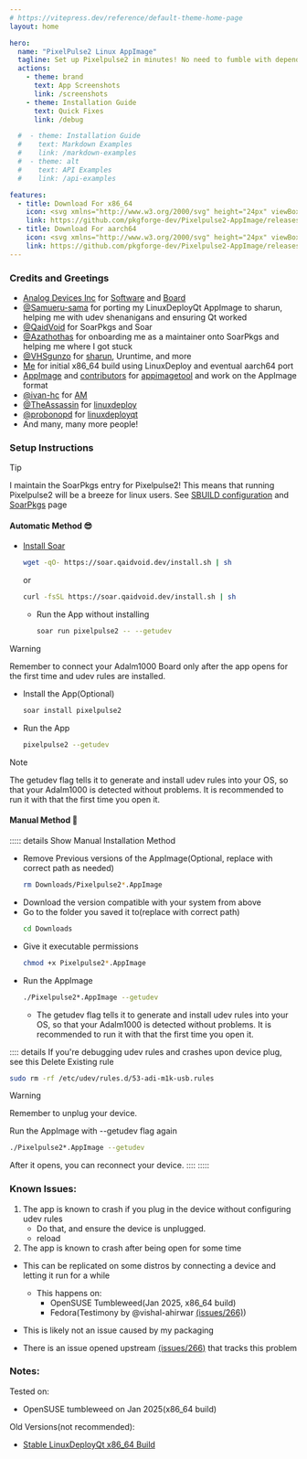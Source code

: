 ```yaml
---
# https://vitepress.dev/reference/default-theme-home-page
layout: home

hero:
  name: "PixelPulse2 Linux AppImage"
  tagline: Set up Pixelpulse2 in minutes! No need to fumble with dependencies before class
  actions:
    - theme: brand
      text: App Screenshots
      link: /screenshots
    - theme: Installation Guide
      text: Quick Fixes
      link: /debug

  #  - theme: Installation Guide
  #    text: Markdown Examples
  #    link: /markdown-examples
  #  - theme: alt
  #    text: API Examples
  #    link: /api-examples

features:
  - title: Download For x86_64
    icon: <svg xmlns="http://www.w3.org/2000/svg" height="24px" viewBox="0 -960 960 960" width="24px" fill="#6a5acd"><path d="M480-320 280-520l56-58 104 104v-326h80v326l104-104 56 58-200 200ZM240-160q-33 0-56.5-23.5T160-240v-120h80v120h480v-120h80v120q0 33-23.5 56.5T720-160H240Z"/></svg>
    link: https://github.com/pkgforge-dev/Pixelpulse2-AppImage/releases/latest/download/Pixelpulse2-test-anylinux-x86_64.AppImage
  - title: Download For aarch64
    icon: <svg xmlns="http://www.w3.org/2000/svg" height="24px" viewBox="0 -960 960 960" width="24px" fill="#6a5acd"><path d="M480-320 280-520l56-58 104 104v-326h80v326l104-104 56 58-200 200ZM240-160q-33 0-56.5-23.5T160-240v-120h80v120h480v-120h80v120q0 33-23.5 56.5T720-160H240Z"/></svg>
    link: https://github.com/pkgforge-dev/Pixelpulse2-AppImage/releases/latest/download/Pixelpulse2-test-anylinux-aarch64.AppImage
---
```


### Credits and Greetings
- [Analog Devices Inc](https://www.analog.com) for [Software](https://github.com/analogdevicesinc/pixelpulse2) and [Board](https://www.analog.com/en/resources/evaluation-hardware-and-software/evaluation-boards-kits/adalm1000.html)
- [@Samueru-sama](https://github.com/samueru-sama) for porting my LinuxDeployQt AppImage to sharun, helping me with udev shenanigans and ensuring Qt worked
- [@QaidVoid](https://github.com/QaidVoid) for SoarPkgs and Soar
- [@Azathothas](https://github.com/Azathothas) for onboarding me as a maintainer onto SoarPkgs and helping me where I got stuck
- [@VHSgunzo](https://vhsgunzo.github.io/) for [sharun](https://github.com/VHSgunzo/sharun), Uruntime, and more
- [Me](https://sounddrill31.github.io/) for initial x86_64 build using LinuxDeploy and eventual aarch64 port
- [AppImage](https://github.com/AppImage) and [contributors](https://github.com/AppImage/appimagetool/graphs/contributors) for [appimagetool](https://github.com/AppImage/appimagetool) and work on the AppImage format
- [@ivan-hc](https://github.com/ivan-hc) for [AM](https://github.com/ivan-hc/AM)
- [@TheAssassin](https://assassinate-you.net) for [linuxdeploy](https://github.com/linuxdeploy/linuxdeploy)
- [@probonopd](https://github.com/probonopd) for [linuxdeployqt](https://github.com/probonopd/linuxdeployqt)
- And many, many more people!
### Setup Instructions

> [!TIP]
> I maintain the SoarPkgs entry for Pixelpulse2!
> This means that running Pixelpulse2 will be a breeze for linux users. See [SBUILD configuration](https://github.com/pkgforge/soarpkgs/blob/main/packages/pixelpulse2/appimage.pkgforge-dev.stable.yaml) and [SoarPkgs](https://pkgs.pkgforge.dev/repo/soarpkgs/dev-pixelpulse2/pixelpulse2/pixelpulse2/) page

#### Automatic Method 😎
- [Install Soar](https://soar.qaidvoid.dev/installation)
  ```bash
  wget -qO- https://soar.qaidvoid.dev/install.sh | sh
  ```
  or

  ```bash
  curl -fsSL https://soar.qaidvoid.dev/install.sh | sh
  ```
  - Run the App without installing
    ```bash
    soar run pixelpulse2 -- --getudev
    ```
> [!WARNING]
> Remember to connect your Adalm1000 Board only after the app opens for the first time and udev rules are installed.
  - Install the App(Optional)
    ```bash
    soar install pixelpulse2
    ```
  - Run the App <!-- Also need to explain adding the bin folder to path -->
    ```bash
    pixelpulse2 --getudev
    ```
> [!NOTE]
> The getudev flag tells it to generate and install udev rules into your OS, so that your Adalm1000 is detected without problems. It is recommended to run it with that the first time you open it.

#### Manual Method 💪
::::: details Show Manual Installation Method
- Remove Previous versions of the AppImage(Optional, replace with correct path as needed)
  ```bash
  rm Downloads/Pixelpulse2*.AppImage
  ```
- Download the version compatible with your system from above
- Go to the folder you saved it to(replace with correct path)
  ```bash
  cd Downloads
  ```
- Give it executable permissions
  ```bash
  chmod +x Pixelpulse2*.AppImage
  ```
- Run the AppImage
  ```bash
  ./Pixelpulse2*.AppImage --getudev
  ```
  - The getudev flag tells it to generate and install udev rules into your OS, so that your Adalm1000 is detected without problems. It is recommended to run it with that the first time you open it.

:::: details If you're debugging udev rules and crashes upon device plug, see this
Delete Existing rule
```bash
sudo rm -rf /etc/udev/rules.d/53-adi-m1k-usb.rules
```

> [!WARNING]
> Remember to unplug your device.

Run the AppImage with --getudev flag again
```bash
./Pixelpulse2*.AppImage --getudev
```

After it opens, you can reconnect your device.
::::
:::::
### Known Issues:
1. The app is known to crash if you plug in the device without configuring udev rules
   - Do that, and ensure the device is unplugged.
   - reload 
2. The app is known to crash after being open for some time
  - This can be replicated on some distros by connecting a device and letting it run for a while
    - This happens on:
      - OpenSUSE Tumbleweed(Jan 2025, x86_64 build)
      - Fedora(Testimony by @vishal-ahirwar [(issues/266)](https://github.com/analogdevicesinc/Pixelpulse2/issues/266#issuecomment-2563701732))
      
  - This is likely not an issue caused by my packaging
  - There is an issue opened upstream [(issues/266)](https://github.com/analogdevicesinc/Pixelpulse2/issues/266) that tracks this problem

### Notes:
Tested on:
- OpenSUSE tumbleweed on Jan 2025(x86_64 build)

Old Versions(not recommended):
- [Stable LinuxDeployQt x86_64 Build](https://github.com/pkgforge-dev/Pixelpulse2-AppImage/releases/download/12639488881/Pixelpulse2-1.0-x86_64.AppImage)
